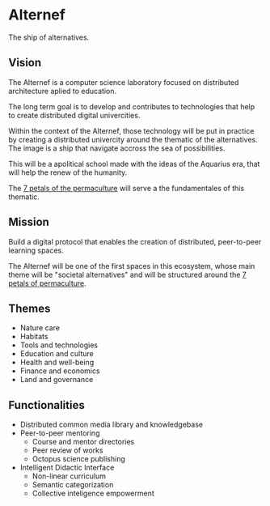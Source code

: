 # Alternef

The ship of alternatives.

## Vision

The Alternef is a computer science laboratory focused on distributed architecture aplied to education.

The long term goal is to develop and contributes to technologies that help to create distributed digital univercities.

Within the context of the Alternef, those technology will be put in practice by creating a distributed univercity around the thematic of the alternatives. The image is a ship that navigate accross the sea of possibilities.

This will be a apolitical school made with the ideas of the Aquarius era, that will help the renew of the humanity.

The [7 petals of the permaculture](https://permacultureprinciples.com) will serve a the fundamentales of this thematic.

## Mission

Build a digital protocol that enables the creation of distributed, peer-to-peer learning spaces.

The Alternef will be one of the first spaces in this ecosystem, whose main theme will be "societal alternatives" and will be structured around the [7 petals of permaculture](https://permacultureprinciples.com/fr/).

## Themes
- Nature care
- Habitats
- Tools and technologies
- Education and culture
- Health and well-being
- Finance and economics
- Land and governance

## Functionalities
- Distributed common media library and knowledgebase
- Peer-to-peer mentoring
    - Course and mentor directories
    - Peer review of works
    - Octopus science publishing
- Intelligent Didactic Interface
    - Non-linear curriculum
    - Semantic categorization
    - Collective inteligence empowerment